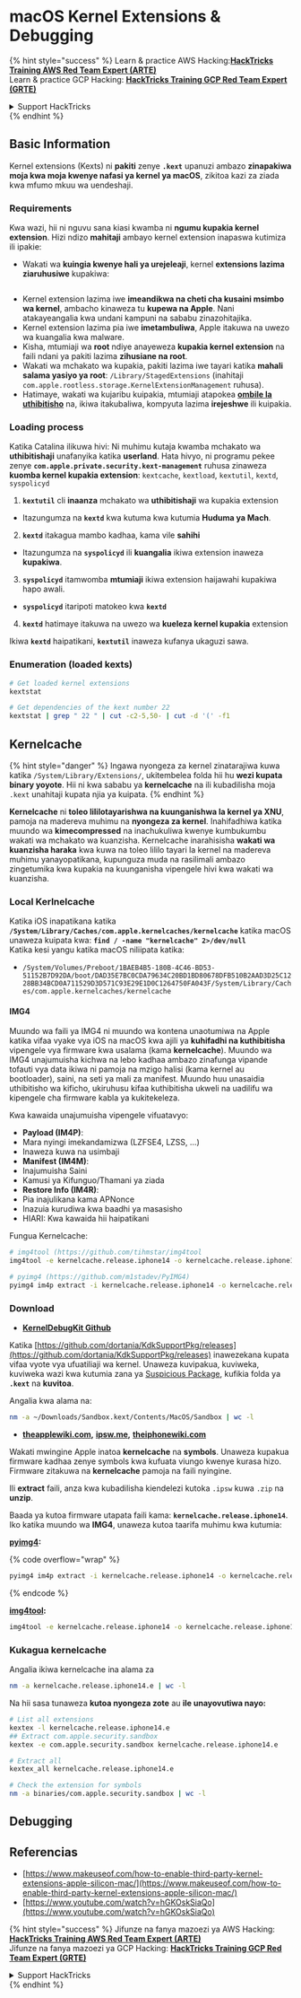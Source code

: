 # macOS Kernel Extensions & Debugging

{% hint style="success" %}
Learn & practice AWS Hacking:<img src="../../../.gitbook/assets/arte.png" alt="" data-size="line">[**HackTricks Training AWS Red Team Expert (ARTE)**](https://training.hacktricks.xyz/courses/arte)<img src="../../../.gitbook/assets/arte.png" alt="" data-size="line">\
Learn & practice GCP Hacking: <img src="../../../.gitbook/assets/grte.png" alt="" data-size="line">[**HackTricks Training GCP Red Team Expert (GRTE)**<img src="../../../.gitbook/assets/grte.png" alt="" data-size="line">](https://training.hacktricks.xyz/courses/grte)

<details>

<summary>Support HackTricks</summary>

* Check the [**subscription plans**](https://github.com/sponsors/carlospolop)!
* **Join the** 💬 [**Discord group**](https://discord.gg/hRep4RUj7f) or the [**telegram group**](https://t.me/peass) or **follow** us on **Twitter** 🐦 [**@hacktricks\_live**](https://twitter.com/hacktricks\_live)**.**
* **Share hacking tricks by submitting PRs to the** [**HackTricks**](https://github.com/carlospolop/hacktricks) and [**HackTricks Cloud**](https://github.com/carlospolop/hacktricks-cloud) github repos.

</details>
{% endhint %}

## Basic Information

Kernel extensions (Kexts) ni **pakiti** zenye **`.kext`** upanuzi ambazo **zinapakiwa moja kwa moja kwenye nafasi ya kernel ya macOS**, zikitoa kazi za ziada kwa mfumo mkuu wa uendeshaji.

### Requirements

Kwa wazi, hii ni nguvu sana kiasi kwamba ni **ngumu kupakia kernel extension**. Hizi ndizo **mahitaji** ambayo kernel extension inapaswa kutimiza ili ipakie:

* Wakati wa **kuingia kwenye hali ya urejeleaji**, kernel **extensions lazima ziaruhusiwe** kupakiwa:

<figure><img src="../../../.gitbook/assets/image (327).png" alt=""><figcaption></figcaption></figure>

* Kernel extension lazima iwe **imeandikwa na cheti cha kusaini msimbo wa kernel**, ambacho kinaweza tu **kupewa na Apple**. Nani atakayeangalia kwa undani kampuni na sababu zinazohitajika.
* Kernel extension lazima pia iwe **imetambuliwa**, Apple itakuwa na uwezo wa kuangalia kwa malware.
* Kisha, mtumiaji wa **root** ndiye anayeweza **kupakia kernel extension** na faili ndani ya pakiti lazima **zihusiane na root**.
* Wakati wa mchakato wa kupakia, pakiti lazima iwe tayari katika **mahali salama yasiyo ya root**: `/Library/StagedExtensions` (inahitaji `com.apple.rootless.storage.KernelExtensionManagement` ruhusa).
* Hatimaye, wakati wa kujaribu kuipakia, mtumiaji atapokea [**ombile la uthibitisho**](https://developer.apple.com/library/archive/technotes/tn2459/_index.html) na, ikiwa itakubaliwa, kompyuta lazima **irejeshwe** ili kuipakia.

### Loading process

Katika Catalina ilikuwa hivi: Ni muhimu kutaja kwamba mchakato wa **uthibitishaji** unafanyika katika **userland**. Hata hivyo, ni programu pekee zenye **`com.apple.private.security.kext-management`** ruhusa zinaweza **kuomba kernel kupakia extension**: `kextcache`, `kextload`, `kextutil`, `kextd`, `syspolicyd`

1. **`kextutil`** cli **inaanza** mchakato wa **uthibitishaji** wa kupakia extension
* Itazungumza na **`kextd`** kwa kutuma kwa kutumia **Huduma ya Mach**.
2. **`kextd`** itakagua mambo kadhaa, kama vile **sahihi**
* Itazungumza na **`syspolicyd`** ili **kuangalia** ikiwa extension inaweza **kupakiwa**.
3. **`syspolicyd`** itamwomba **mtumiaji** ikiwa extension haijawahi kupakiwa hapo awali.
* **`syspolicyd`** itaripoti matokeo kwa **`kextd`**
4. **`kextd`** hatimaye itakuwa na uwezo wa **kueleza kernel kupakia** extension

Ikiwa **`kextd`** haipatikani, **`kextutil`** inaweza kufanya ukaguzi sawa.

### Enumeration (loaded kexts)
```bash
# Get loaded kernel extensions
kextstat

# Get dependencies of the kext number 22
kextstat | grep " 22 " | cut -c2-5,50- | cut -d '(' -f1
```
## Kernelcache

{% hint style="danger" %}
Ingawa nyongeza za kernel zinatarajiwa kuwa katika `/System/Library/Extensions/`, ukitembelea folda hii hu **wezi kupata binary yoyote**. Hii ni kwa sababu ya **kernelcache** na ili kubadilisha moja `.kext` unahitaji kupata njia ya kuipata.
{% endhint %}

**Kernelcache** ni **toleo lililotayarishwa na kuunganishwa la kernel ya XNU**, pamoja na madereva muhimu na **nyongeza za kernel**. Inahifadhiwa katika muundo wa **kimecompressed** na inachukuliwa kwenye kumbukumbu wakati wa mchakato wa kuanzisha. Kernelcache inarahisisha **wakati wa kuanzisha haraka** kwa kuwa na toleo lililo tayari la kernel na madereva muhimu yanayopatikana, kupunguza muda na rasilimali ambazo zingetumika kwa kupakia na kuunganisha vipengele hivi kwa wakati wa kuanzisha.

### Local Kerlnelcache

Katika iOS inapatikana katika **`/System/Library/Caches/com.apple.kernelcaches/kernelcache`** katika macOS unaweza kuipata kwa: **`find / -name "kernelcache" 2>/dev/null`** \
Katika kesi yangu katika macOS niliipata katika:

* `/System/Volumes/Preboot/1BAEB4B5-180B-4C46-BD53-51152B7D92DA/boot/DAD35E7BC0CDA79634C20BD1BD80678DFB510B2AAD3D25C1228BB34BCD0A711529D3D571C93E29E1D0C1264750FA043F/System/Library/Caches/com.apple.kernelcaches/kernelcache`

#### IMG4

Muundo wa faili ya IMG4 ni muundo wa kontena unaotumiwa na Apple katika vifaa vyake vya iOS na macOS kwa ajili ya **kuhifadhi na kuthibitisha** vipengele vya firmware kwa usalama (kama **kernelcache**). Muundo wa IMG4 unajumuisha kichwa na lebo kadhaa ambazo zinafunga vipande tofauti vya data ikiwa ni pamoja na mzigo halisi (kama kernel au bootloader), saini, na seti ya mali za manifest. Muundo huu unasaidia uthibitisho wa kificho, ukiruhusu kifaa kuthibitisha ukweli na uadilifu wa kipengele cha firmware kabla ya kukitekeleza.

Kwa kawaida unajumuisha vipengele vifuatavyo:

* **Payload (IM4P)**:
* Mara nyingi imekandamizwa (LZFSE4, LZSS, …)
* Inaweza kuwa na usimbaji
* **Manifest (IM4M)**:
* Inajumuisha Saini
* Kamusi ya Kifunguo/Thamani ya ziada
* **Restore Info (IM4R)**:
* Pia inajulikana kama APNonce
* Inazuia kurudiwa kwa baadhi ya masasisho
* HIARI: Kwa kawaida hii haipatikani

Fungua Kernelcache:
```bash
# img4tool (https://github.com/tihmstar/img4tool
img4tool -e kernelcache.release.iphone14 -o kernelcache.release.iphone14.e

# pyimg4 (https://github.com/m1stadev/PyIMG4)
pyimg4 im4p extract -i kernelcache.release.iphone14 -o kernelcache.release.iphone14.e
```
### Download&#x20;

* [**KernelDebugKit Github**](https://github.com/dortania/KdkSupportPkg/releases)

Katika [https://github.com/dortania/KdkSupportPkg/releases](https://github.com/dortania/KdkSupportPkg/releases) inawezekana kupata vifaa vyote vya ufuatiliaji wa kernel. Unaweza kuvipakua, kuviweka, kuviweka wazi kwa kutumia zana ya [Suspicious Package](https://www.mothersruin.com/software/SuspiciousPackage/get.html), kufikia folda ya **`.kext`** na **kuvitoa**.

Angalia kwa alama na:
```bash
nm -a ~/Downloads/Sandbox.kext/Contents/MacOS/Sandbox | wc -l
```
* [**theapplewiki.com**](https://theapplewiki.com/wiki/Firmware/Mac/14.x)**,** [**ipsw.me**](https://ipsw.me/)**,** [**theiphonewiki.com**](https://www.theiphonewiki.com/)

Wakati mwingine Apple inatoa **kernelcache** na **symbols**. Unaweza kupakua firmware kadhaa zenye symbols kwa kufuata viungo kwenye kurasa hizo. Firmware zitakuwa na **kernelcache** pamoja na faili nyingine.

Ili **extract** faili, anza kwa kubadilisha kiendelezi kutoka `.ipsw` kuwa `.zip` na **unzip**.

Baada ya kutoa firmware utapata faili kama: **`kernelcache.release.iphone14`**. Iko katika muundo wa **IMG4**, unaweza kutoa taarifa muhimu kwa kutumia:

[**pyimg4**](https://github.com/m1stadev/PyIMG4)**:** 

{% code overflow="wrap" %}
```bash
pyimg4 im4p extract -i kernelcache.release.iphone14 -o kernelcache.release.iphone14.e
```
{% endcode %}

[**img4tool**](https://github.com/tihmstar/img4tool)**:**
```bash
img4tool -e kernelcache.release.iphone14 -o kernelcache.release.iphone14.e
```
### Kukagua kernelcache

Angalia ikiwa kernelcache ina alama za
```bash
nm -a kernelcache.release.iphone14.e | wc -l
```
Na hii sasa tunaweza **kutoa nyongeza zote** au **ile unayovutiwa nayo:**
```bash
# List all extensions
kextex -l kernelcache.release.iphone14.e
## Extract com.apple.security.sandbox
kextex -e com.apple.security.sandbox kernelcache.release.iphone14.e

# Extract all
kextex_all kernelcache.release.iphone14.e

# Check the extension for symbols
nm -a binaries/com.apple.security.sandbox | wc -l
```
## Debugging



## Referencias

* [https://www.makeuseof.com/how-to-enable-third-party-kernel-extensions-apple-silicon-mac/](https://www.makeuseof.com/how-to-enable-third-party-kernel-extensions-apple-silicon-mac/)
* [https://www.youtube.com/watch?v=hGKOskSiaQo](https://www.youtube.com/watch?v=hGKOskSiaQo)

{% hint style="success" %}
Jifunze na fanya mazoezi ya AWS Hacking:<img src="../../../.gitbook/assets/arte.png" alt="" data-size="line">[**HackTricks Training AWS Red Team Expert (ARTE)**](https://training.hacktricks.xyz/courses/arte)<img src="../../../.gitbook/assets/arte.png" alt="" data-size="line">\
Jifunze na fanya mazoezi ya GCP Hacking: <img src="../../../.gitbook/assets/grte.png" alt="" data-size="line">[**HackTricks Training GCP Red Team Expert (GRTE)**<img src="../../../.gitbook/assets/grte.png" alt="" data-size="line">](https://training.hacktricks.xyz/courses/grte)

<details>

<summary>Support HackTricks</summary>

* Angalia [**mpango wa usajili**](https://github.com/sponsors/carlospolop)!
* **Jiunge na** 💬 [**kikundi cha Discord**](https://discord.gg/hRep4RUj7f) au [**kikundi cha telegram**](https://t.me/peass) au **tufuatilie** kwenye **Twitter** 🐦 [**@hacktricks\_live**](https://twitter.com/hacktricks\_live)**.**
* **Shiriki mbinu za hacking kwa kuwasilisha PRs kwa** [**HackTricks**](https://github.com/carlospolop/hacktricks) na [**HackTricks Cloud**](https://github.com/carlospolop/hacktricks-cloud) repos za github.

</details>
{% endhint %}

